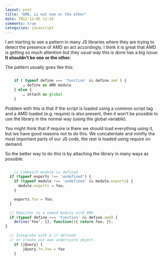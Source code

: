 ```yaml
---
layout: post
title: "AMD, is not one or the other"
date: 2012-12-05 12:43
comments: true
categories: javascript
---
```


I am starting to see a pattern in many JS libraries where they are trying to detect the presence of AMD an act accordingly. I think it is great that AMD is getting so much attention but they usual way this is done has a big issue: **It shouldn’t be one or the other.**

The pattern usually goes like this:

```javascript

	if ( typeof define === 'function' && define.amd ) {
		… define as AMD module
	} else {
		… attach as global
	}

```

Problem with this is that if the script is loaded using a common script tag and a AMD loaded (e.g. require) is also present, then it won’t be possible to use the library in the normal way (using the global variable). 

You might think that if require is there we should load everything using it, but we have good reasons not to do this. We concatentate and minifiy the most important parts of our JS code, the rest is loaded using require on demand.

So the better way to do this is by attaching the library in many ways as possible:

```javascript

	// CommonJS module is defined
  if (typeof exports !== 'undefined') {
    if (typeof module !== 'undefined' && module.exports) {
      module.exports = foo;
	}

    exports.foo = foo;
  }

  // Register as a named module with AMD.
  if (typeof define === 'function' && define.amd) {
    define(‘foo’, [], function(){ return foo; });
}

  // Integrate with $ if defined
  // or create our own underscore object.
	if (jQuery) {
		jQuery.fn.foo = foo
	}

```
